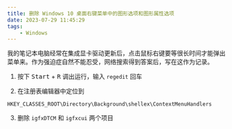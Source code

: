```yaml
---
title: 删除 Windows 10 桌面右键菜单中的图形选项和图形属性选项
date: 2023-07-29 11:45:29
tags:
    - Windows
---
```


我的笔记本电脑经常在集成显卡驱动更新后，点击鼠标右键要等很长时间才能弹出菜单来。作为强迫症自然不能忍受，网络搜索得到答案后，写在这作为记录。

<!-- more -->

1. 按下 <kbd>Start</kbd> + <kbd>R</kbd> 调出运行，输入 `regedit` 回车

2. 在注册表编辑器中定位到

```text
HKEY_CLASSES_ROOT\Directory\Background\shellex\ContextMenuHandlers
```

3. 删除 `igfxDTCM` 和 `igfxcui` 两个项目
